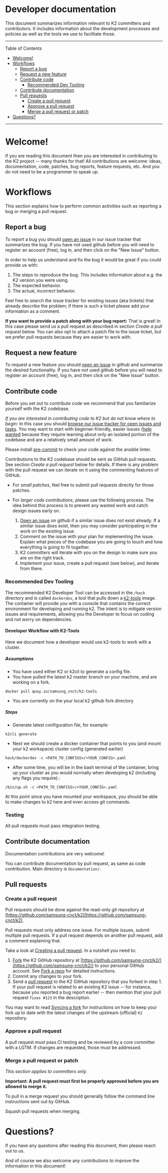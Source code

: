 # Developer documentation

This document summarizes information relevant to K2 committers and contributors.  It includes information about
the development processes and policies as well as the tools we use to facilitate those.

---

Table of Contents

* <a href="#welcome">Welcome!</a>
* <a href="#workflow-and-policies">Workflows</a>
    * <a href="#report-bug">Report a bug</a>
    * <a href="#request-feature">Request a new feature</a>
    * <a href="#contribute-code">Contribute code</a>
        * <a href="#recommended-dev-tooling">Recommended Dev Tooling</a>
    * <a href="#contribute-documentation">Contribute documentation</a>
    * <a href="#pull-requests">Pull requests</a>
        * <a href="#create-pull-request">Create a pull request</a>
        * <a href="#approve-pull-request">Approve a pull request</a>
        * <a href="#merge-pull-request">Merge a pull request or patch</a>
* <a href="#questions">Questions?</a>

---

<a name="welcome"></a>

# Welcome!

If you are reading this document then you are interested in contributing to the K2 project -- many thanks for that!
All contributions are welcome: ideas, documentation, code, patches, bug reports, feature requests, etc.  And you do not
need to be a programmer to speak up.


# Workflows

This section explains how to perform common activities such as reporting a bug or merging a pull request.


<a name="report-bug"></a>

## Report a bug

To report a bug you should [open an issue](https://github.com/samsung-cnct/k2/issues) in our issue tracker that
summarizes the bug.  If you have not used github before you will need to register an account (free), log in, and 
then click on the "New Issue" button.

In order to help us understand and fix the bug it would be great if you could provide us with:

1. The steps to reproduce the bug.  This includes information about e.g. the K2 version you were using.
2. The expected behavior.
3. The actual, incorrect behavior.

Feel free to search the issue tracker for existing issues (aka tickets) that already describe the problem;  if there is
such a ticket please add your information as a comment.

**If you want to provide a patch along with your bug report:**
That is great!  In this case please send us a pull request as described in section _Create a pull request_ below.
You can also opt to attach a patch file to the issue ticket, but we prefer pull requests because they are easier to work
with.


<a name="request-feature"></a>

## Request a new feature

To request a new feature you should [open an issue](https://github.com/samsung-cnct/k2/issues) in github
and summarize the desired functionality. If you have not used github before you will need to register an account (free), 
log in, and then click on the "New Issue" button.

<a name="contribute-code"></a>

## Contribute code

Before you set out to contribute code we recommend that you familiarize yourself with the K2 codebase.

_If you are interested in contributing code to K2 but do not know where to begin:_
In this case you should
[browse our issue tracker for open issues and tasks](https://github.com/samsung-cnct/k2/issues).
You may want to start with beginner-friendly, easier issues
([help wanted](https://github.com/samsung-cnct/k2/issues?q=is%3Aopen+is%3Aissue+label%3A%22help+wanted%22)
because they require learning about only an isolated portion of the codebase and are a relatively small amount of work.

Please install [pre-commit](http://pre-commit.com/) to check your code against the ansible linter.

Contributions to the K2 codebase should be sent as GitHub pull requests.  See section _Create a pull request_ below
for details.  If there is any problem with the pull request we can iterate on it using the commenting features of
GitHub.

* For _small patches_, feel free to submit pull requests directly for those patches.
* For _larger code contributions_, please use the following process. The idea behind this process is to prevent any
  wasted work and catch design issues early on.

    1. [Open an issue](https://github.com/samsung-cnct/k2/issues) on github if a similar issue does not
       exist already.  If a similar issue does exist, then you may consider participating in the work on the existing
       issue.
    2. Comment on the issue with your plan for implementing the issue.  Explain what pieces of the codebase you are
       going to touch and how everything is going to fit together.
    3. K2 committers will iterate with you on the design to make sure you are on the right track.
    4. Implement your issue, create a pull request (see below), and iterate from there.


### Recommended Dev Tooling 
The recommended K2 Developer Tool can be accessed in the `/hack` directory and is called `dockerdev`, a tool that pulls down a  [k2-tools](https://github.com/samsung-cnct/k2-tools) image. 
The container will provide you with a console that contains the correct environment for developing and running k2. The intent is to mitigate version issues and 
requirements, allowing you the Developer to focus on coding and not worry on dependencies.

#### Developer Workflow with K2-Tools
Here we document how a developer would use k2-tools to work with a cluster.

##### Assumptions
* You have used either K2 or k2cli to generate a config file.
* You have pulled the latest k2 master branch on your machine, and are working on a fork. 

```
docker pull quay.io/samsung_cnct/k2-tools
```

* You are currently on the your local k2 github fork directory

##### Steps
* Generate latest configuration file, for example:

```
k2cli generate
```

* Next we should create a docker container that points to you (and mount your k2 workspace) cluster config (generated earlier)

```
hack/dockerdev -c <PATH_TO_CONFIGS>/<YOUR_CONFIG>.yaml
```

* After some time, you will be in the bash terminal of the container, bring up your cluster
as you would normally when developing k2 (including any flags you require).:

```
/bin/up.sh -c <PATH_TO_CONFIGS>/<YOUR_CONFIG>.yaml
```

At this point since you have mounted your workspace, you should be able to make changes to k2 here and even access git commands.

### Testing

All pull requests must pass integration testing.

<a name="contribute-documentation"></a>

## Contribute documentation

Documentation contributions are very welcome!

You can contribute documentation by pull request, as same as code contribution.
Main directory is ```Documentation/```.

<a name="pull-requests"></a>

## Pull requests


<a name="create-pull-request"></a>

### Create a pull request

Pull requests should be done against the read-only git repository at
[https://github.com/samsung-cnct/k2](https://github.com/samsung-cnct/k2).

Pull requests must only address one issue. For multiple issues, submit multiple pull requests. If a pull request depends on another
pull request, add a comment explaining that.

Take a look at [Creating a pull request](https://help.github.com/articles/creating-a-pull-request).  In a nutshell you
need to:

1. [Fork](https://help.github.com/articles/fork-a-repo) the K2 GitHub repository at
   [https://github.com/samsung-cnct/k2/](https://github.com/samsung-cnct/k2/) to your personal GitHub
   account.  See [Fork a repo](https://help.github.com/articles/fork-a-repo) for detailed instructions.
2. Commit any changes to your fork.
3. Send a [pull request](https://help.github.com/articles/creating-a-pull-request) to the K2 GitHub repository
   that you forked in step 1.  If your pull request is related to an existing K2 issue -- for instance, because
   you reported a bug report earlier -- then mention that your pull request `fixes #123` in the description.

You may want to read [Syncing a fork](https://help.github.com/articles/syncing-a-fork) for instructions on how to keep
your fork up to date with the latest changes of the upstream (official) `K2` repository.


<a name="approve-pull-request"></a>

### Approve a pull request

A pull request must pass CI testing and be reviewed by a core committer with a LGTM. If changes are requested, those must be addressed.

<a name="merge-pull-request"></a>

### Merge a pull request or patch

_This section applies to committers only._

**Important: A pull request must first be properly approved before you are allowed to merge it.**

To pull in a merge request you should generally follow the command line instructions sent out by GitHub.

Squash pull requests when merging.

<a name="questions"></a>

# Questions?

If you have any questions after reading this document, then please reach out to us.

And of course we also welcome any contributions to improve the information in this document!
<a name="workflow"></a>

